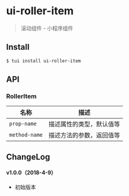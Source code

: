 # ui-roller-item

> 滚动组件 - 小程序组件

## Install

``` bash
$ tui install ui-roller-item
```


## API

### RollerItem

| 名称                  | 描述                         |
|----------------------|------------------------------|
|`prop-name`           | 描述属性的类型，默认值等         |
|`method-name`         | 描述方法的参数，返回值等         |

## ChangeLog

#### v1.0.0（2018-4-9）

- 初始版本
